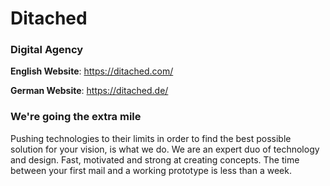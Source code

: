 # Ditached

### Digital Agency

**English Website**: https://ditached.com/

**German Website**: https://ditached.de/

### We're going the extra mile

Pushing technologies to their limits in order to find the best possible solution for your vision, is what we do. We are an expert duo of technology and design. Fast, motivated and strong at creating concepts. The time between your first mail and a working prototype is less than a week.
